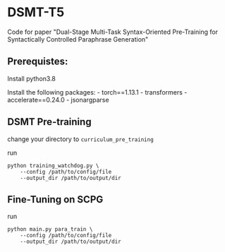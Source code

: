 # DSMT-T5

Code for paper "Dual-Stage Multi-Task Syntax-Oriented Pre-Training for Syntactically Controlled Paraphrase Generation"

## Prerequistes:

Install python3.8

Install the following packages:
    - torch==1.13.1
    - transformers
    - accelerate==0.24.0
    - jsonargparse

## DSMT Pre-training

change your directory to `curriculum_pre_training`

run

```
python training_watchdog.py \
    --config /path/to/config/file
    --output_dir /path/to/output/dir
```

## Fine-Tuning on SCPG

run

```
python main.py para_train \
    --config /path/to/config/file
    --output_dir /path/to/output/dir
```
